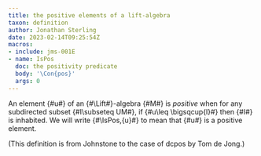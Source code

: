 ```yaml
---
title: the positive elements of a lift-algebra
taxon: definition
author: Jonathan Sterling
date: 2023-02-14T09:25:54Z
macros:
- include: jms-001E
- name: IsPos
  doc: the positivity predicate
  body: '\Con{pos}'
  args: 0
---
```


An element {#u#} of an {#\Lift#}-algebra {#M#} is *positive* when for any subdirected subset {#I\subseteq UM#}, if {#u\leq \bigsqcup{I}#} then {#I#} is inhabited. We will write {#\IsPos\,{u}#} to mean that {#u#} is a positive element.

(This definition is from Johnstone to the case of dcpos by Tom de Jong.)
